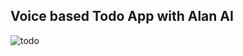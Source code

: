 ## Voice based Todo App with Alan AI

![todo](https://user-images.githubusercontent.com/118957608/225602933-f0d7f029-efd9-4fc7-9e96-88f6323ddc92.gif)
